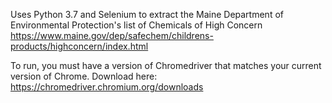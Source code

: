 Uses Python 3.7 and Selenium to extract the Maine Department of Environmental Protection's list of Chemicals of High Concern https://www.maine.gov/dep/safechem/childrens-products/highconcern/index.html

To run, you must have a version of Chromedriver that matches your current version of Chrome. Download here: https://chromedriver.chromium.org/downloads
